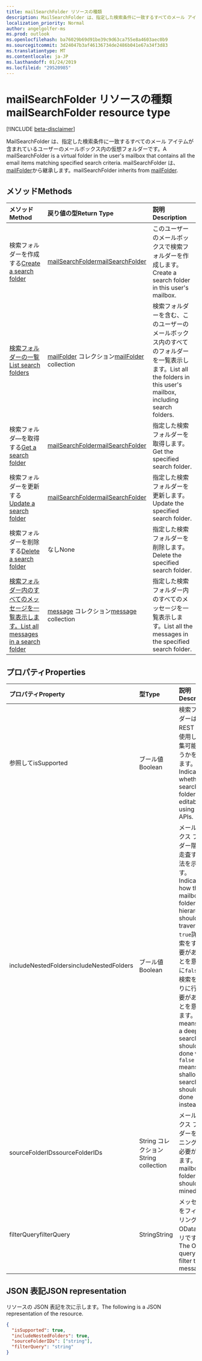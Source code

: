 ```yaml
---
title: mailSearchFolder リソースの種類
description: MailSearchFolder は、指定した検索条件に一致するすべてのメール アイテムが含まれているユーザーのメールボックス内の仮想フォルダーです。 mailSearchFolder は、mailFolder から継承します。
localization_priority: Normal
author: angelgolfer-ms
ms.prod: outlook
ms.openlocfilehash: ba76029b69d91be39c9d63ca755e8a4603aec0b9
ms.sourcegitcommit: 3d24047b3af46136734de2486b041e67a34f3d83
ms.translationtype: MT
ms.contentlocale: ja-JP
ms.lasthandoff: 01/24/2019
ms.locfileid: "29520985"
---
```

# <a name="mailsearchfolder-resource-type"></a><span data-ttu-id="14ed4-104">mailSearchFolder リソースの種類</span><span class="sxs-lookup"><span data-stu-id="14ed4-104">mailSearchFolder resource type</span></span>

[!INCLUDE [beta-disclaimer](../../includes/beta-disclaimer.md)]

<span data-ttu-id="14ed4-105">MailSearchFolder は、指定した検索条件に一致するすべてのメール アイテムが含まれているユーザーのメールボックス内の仮想フォルダーです。</span><span class="sxs-lookup"><span data-stu-id="14ed4-105">A mailSearchFolder is a virtual folder in the user's mailbox that contains all the email items matching specified search criteria.</span></span> <span data-ttu-id="14ed4-106">mailSearchFolder は、 [mailFolder](mailfolder.md)から継承します。</span><span class="sxs-lookup"><span data-stu-id="14ed4-106">mailSearchFolder inherits from [mailFolder](mailfolder.md).</span></span>

## <a name="methods"></a><span data-ttu-id="14ed4-107">メソッド</span><span class="sxs-lookup"><span data-stu-id="14ed4-107">Methods</span></span>

| <span data-ttu-id="14ed4-108">メソッド</span><span class="sxs-lookup"><span data-stu-id="14ed4-108">Method</span></span> | <span data-ttu-id="14ed4-109">戻り値の型</span><span class="sxs-lookup"><span data-stu-id="14ed4-109">Return Type</span></span>  | <span data-ttu-id="14ed4-110">説明</span><span class="sxs-lookup"><span data-stu-id="14ed4-110">Description</span></span> |
|:---------------|:--------|:----------|
| <span data-ttu-id="14ed4-111">検索フォルダーを作成する</span><span class="sxs-lookup"><span data-stu-id="14ed4-111">[Create a search folder](../api/mailsearchfolder-post.md)</span></span> | [<span data-ttu-id="14ed4-112">mailSearchFolder</span><span class="sxs-lookup"><span data-stu-id="14ed4-112">mailSearchFolder</span></span>](mailsearchfolder.md) | <span data-ttu-id="14ed4-113">このユーザーのメールボックスで検索フォルダーを作成します。</span><span class="sxs-lookup"><span data-stu-id="14ed4-113">Create a search folder in this user's mailbox.</span></span> |
| [<span data-ttu-id="14ed4-114">検索フォルダーの一覧</span><span class="sxs-lookup"><span data-stu-id="14ed4-114">List search folders</span></span>](../api/mailfolder-list-childfolders.md) | <span data-ttu-id="14ed4-115">[mailFolder](mailfolder.md) コレクション</span><span class="sxs-lookup"><span data-stu-id="14ed4-115">[mailFolder](mailfolder.md) collection</span></span> | <span data-ttu-id="14ed4-116">検索フォルダーを含む、このユーザーのメールボックス内のすべてのフォルダーを一覧表示します。</span><span class="sxs-lookup"><span data-stu-id="14ed4-116">List all the folders in this user's mailbox, including search folders.</span></span> |
| <span data-ttu-id="14ed4-117">検索フォルダ―を取得する</span><span class="sxs-lookup"><span data-stu-id="14ed4-117">[Get a search folder](../api/mailfolder-get.md)</span></span> | [<span data-ttu-id="14ed4-118">mailSearchFolder</span><span class="sxs-lookup"><span data-stu-id="14ed4-118">mailSearchFolder</span></span>](mailsearchfolder.md) | <span data-ttu-id="14ed4-119">指定した検索フォルダーを取得します。</span><span class="sxs-lookup"><span data-stu-id="14ed4-119">Get the specified search folder.</span></span> |
| <span data-ttu-id="14ed4-120">検索フォルダーを更新する</span><span class="sxs-lookup"><span data-stu-id="14ed4-120">[Update a search folder](../api/mailsearchfolder-update.md)</span></span> | [<span data-ttu-id="14ed4-121">mailSearchFolder</span><span class="sxs-lookup"><span data-stu-id="14ed4-121">mailSearchFolder</span></span>](mailsearchfolder.md) | <span data-ttu-id="14ed4-122">指定した検索フォルダーを更新します。</span><span class="sxs-lookup"><span data-stu-id="14ed4-122">Update the specified search folder.</span></span> |
| <span data-ttu-id="14ed4-123">検索フォルダーを削除する</span><span class="sxs-lookup"><span data-stu-id="14ed4-123">[Delete a search folder](../api/mailfolder-delete.md)</span></span> | <span data-ttu-id="14ed4-124">なし</span><span class="sxs-lookup"><span data-stu-id="14ed4-124">None</span></span> | <span data-ttu-id="14ed4-125">指定した検索フォルダーを削除します。</span><span class="sxs-lookup"><span data-stu-id="14ed4-125">Delete the specified search folder.</span></span> |
| [<span data-ttu-id="14ed4-126">検索フォルダー内のすべてのメッセージを一覧表示します。</span><span class="sxs-lookup"><span data-stu-id="14ed4-126">List all messages in a search folder</span></span>](../api/mailfolder-list-messages.md) | <span data-ttu-id="14ed4-127">[message](message.md) コレクション</span><span class="sxs-lookup"><span data-stu-id="14ed4-127">[message](message.md) collection</span></span> | <span data-ttu-id="14ed4-128">指定した検索フォルダー内のすべてのメッセージを一覧表示します。</span><span class="sxs-lookup"><span data-stu-id="14ed4-128">List all the messages in the specified search folder.</span></span> |

## <a name="properties"></a><span data-ttu-id="14ed4-129">プロパティ</span><span class="sxs-lookup"><span data-stu-id="14ed4-129">Properties</span></span>

| <span data-ttu-id="14ed4-130">プロパティ</span><span class="sxs-lookup"><span data-stu-id="14ed4-130">Property</span></span> | <span data-ttu-id="14ed4-131">型</span><span class="sxs-lookup"><span data-stu-id="14ed4-131">Type</span></span> | <span data-ttu-id="14ed4-132">説明</span><span class="sxs-lookup"><span data-stu-id="14ed4-132">Description</span></span> |
|:---------------|:--------|:----------|
| <span data-ttu-id="14ed4-133">参照して</span><span class="sxs-lookup"><span data-stu-id="14ed4-133">isSupported</span></span> | <span data-ttu-id="14ed4-134">ブール値</span><span class="sxs-lookup"><span data-stu-id="14ed4-134">Boolean</span></span> | <span data-ttu-id="14ed4-135">検索フォルダーは、REST Api を使用して編集可能かどうかを示します。</span><span class="sxs-lookup"><span data-stu-id="14ed4-135">Indicates whether a search folder is editable using REST APIs.</span></span> |
| <span data-ttu-id="14ed4-136">includeNestedFolders</span><span class="sxs-lookup"><span data-stu-id="14ed4-136">includeNestedFolders</span></span> | <span data-ttu-id="14ed4-137">ブール値</span><span class="sxs-lookup"><span data-stu-id="14ed4-137">Boolean</span></span> | <span data-ttu-id="14ed4-138">メールボックス フォルダー階層を走査する方法を示します。</span><span class="sxs-lookup"><span data-stu-id="14ed4-138">Indicates how the mailbox folder hierarchy should be traversed.</span></span> <span data-ttu-id="14ed4-139">`true`詳細検索をする必要があることを意味時に`false`簡易検索を代わりに行う必要があることを意味します。</span><span class="sxs-lookup"><span data-stu-id="14ed4-139">`true` means that a deep search should be done while `false` means a shallow search should be done instead.</span></span> |
| <span data-ttu-id="14ed4-140">sourceFolderIDs</span><span class="sxs-lookup"><span data-stu-id="14ed4-140">sourceFolderIDs</span></span> | <span data-ttu-id="14ed4-141">String コレクション</span><span class="sxs-lookup"><span data-stu-id="14ed4-141">String collection</span></span> | <span data-ttu-id="14ed4-142">メールボックス フォルダーをマイニングする必要があります。</span><span class="sxs-lookup"><span data-stu-id="14ed4-142">The mailbox folders that should be mined.</span></span> |
| <span data-ttu-id="14ed4-143">filterQuery</span><span class="sxs-lookup"><span data-stu-id="14ed4-143">filterQuery</span></span> | <span data-ttu-id="14ed4-144">String</span><span class="sxs-lookup"><span data-stu-id="14ed4-144">String</span></span> | <span data-ttu-id="14ed4-145">メッセージをフィルタ リングする OData クエリです。</span><span class="sxs-lookup"><span data-stu-id="14ed4-145">The OData query to filter the messages.</span></span> |

## <a name="json-representation"></a><span data-ttu-id="14ed4-146">JSON 表記</span><span class="sxs-lookup"><span data-stu-id="14ed4-146">JSON representation</span></span>

<span data-ttu-id="14ed4-147">リソースの JSON 表記を次に示します。</span><span class="sxs-lookup"><span data-stu-id="14ed4-147">The following is a JSON representation of the resource.</span></span>

<!-- {
  "blockType": "resource",
  "@odata.type": "microsoft.graph.mailSearchFolder"
}-->

```json
{
  "isSupported": true,
  "includeNestedFolders": true,
  "sourceFolderIDs": ["string"],
  "filterQuery": "string"
}

```

<!-- uuid: 8fcb5dbc-d5aa-4681-8e31-b001d5168d79
2018-01-23 14:57:30 UTC -->
<!--
{
  "type": "#page.annotation",
  "description": "mailSearchFolder resource",
  "keywords": "",
  "section": "documentation",
  "tocPath": "",
  "suppressions": [
    "Error: /api-reference/beta/resources/mailsearchfolder.md:\r\n      Exception processing links.\r\n    System.ArgumentException: Link Definition was null. Link text: !INCLUDE [beta-disclaimer](../../includes/beta-disclaimer.md)\r\n      at ApiDoctor.Validation.DocFile.get_LinkDestinations()\r\n      at ApiDoctor.Validation.DocSet.ValidateLinks(Boolean includeWarnings, String[] relativePathForFiles, IssueLogger issues, Boolean requireFilenameCaseMatch, Boolean printOrphanedFiles)"
  ]
}
-->
